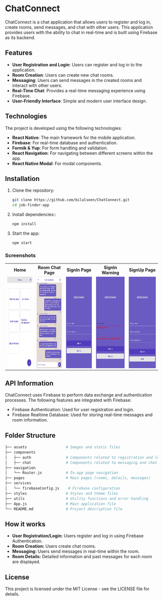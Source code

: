 # ChatConnect

ChatConnect is a chat application that allows users to register and log in, create rooms, send messages, and chat with other users. This application provides users with the ability to chat in real-time and is built using Firebase as its backend.

## Features

- **User Registration and Login**: Users can register and log in to the application.
- **Room Creation**: Users can create new chat rooms.
- **Messaging**: Users can send messages in the created rooms and interact with other users.
- **Real-Time Chat**: Provides a real-time messaging experience using Firebase.
- **User-Friendly Interface**: Simple and modern user interface design.

## Technologies

The project is developed using the following technologies:

- **React Native**: The main framework for the mobile application.
- **Firebase**: For real-time database and authentication.
- **Formik & Yup**: For form handling and validation.
- **React Navigation**: For navigating between different screens within the app.
- **React Native Modal**: For modal components.

## Installation

1. Clone the repository:

   ```bash
   git clone https://github.com/bilalseen/ChatConnect.git
   cd job-finder-app

   ```

2. Install dependencies::

   ```bash
   npm install

   ```

3. Start the app:
   ```bash
   npm start
   ```

### Screenshots

<div style="text-align: center;">
  <table style="margin: 0 auto;">
    <tr>
      <th style="text-align: center;">Home</th>
      <th style="text-align: center;">Room Chat Page</th>
      <th style="text-align: center;">SignIn Page</th>
      <th style="text-align: center;">SignIn Warning</th>
      <th style="text-align: center;">SignUp Page</th>
    </tr>
    <tr>
      <td style="text-align: center;">
        <img src="./src/assets/images/screenshots/home.jpg" alt="Home Page" height="300" height="600">
      </td>
      <td style="text-align: center;">
        <img src="./src/assets/images/screenshots/room-chat.jpg" alt="Room Chat Page" height="300" height="600">
      </td>
      <td style="text-align: center;">
        <img src="./src/assets/images/screenshots/signin.jpg" alt="SignIn Page" height="300" height="600">
      </td>
      <td style="text-align: center;">
        <img src="./src/assets/images/screenshots/signin-warning.jpg" alt="SignIn Warning Page" height="300" height="600">
      </td>
      <td style="text-align: center;">
        <img src="./src/assets/images/screenshots/signup.jpg" alt="SignUp Page" height="300" height="600">
      </td>
    </tr>
  </table>
</div>

## API Information

ChatConnect uses Firebase to perform data exchange and authentication processes. The following features are integrated with Firebase:

- Firebase Authentication: Used for user registration and login.
- Firebase Realtime Database: Used for storing real-time messages and room information.

## Folder Structure

```bash
├── assets                  # Images and static files
├── components
│   ├── auth                # Components related to registration and login
│   ├── chat                # Components related to messaging and chat rooms
├── navigation
│   └── Router.js           # In-app page navigation
├── pages                   # Main pages (rooms, details, messages)
├── services
│   └── firebaseConfig.js    # Firebase configuration
├── styles                  # Styles and theme files
├── utils                   # Utility functions and error handling
├── App.js                  # Main application file
└── README.md               # Project description file
```

## How it works

- **User Registration/Login:** Users register and log in using Firebase Authentication.
- **Room Creation:** Users create chat rooms.
- **Messaging:** Users send messages in real-time within the room.
- **Room Details:** Detailed information and past messages for each room are displayed.

## License

This project is licensed under the MIT License - see the LICENSE file for details.
